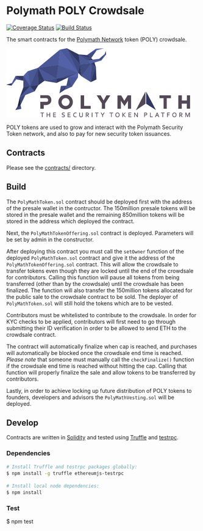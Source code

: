 # Polymath POLY Crowdsale

[![Coverage Status](https://coveralls.io/repos/github/BlockchainLabsNZ/polymath-contracts/badge.svg?branch=testing)](https://coveralls.io/github/BlockchainLabsNZ/polymath-contracts?branch=testing) [![Build Status](https://travis-ci.org/BlockchainLabsNZ/polymath-contracts.svg?branch=master)](https://travis-ci.org/BlockchainLabsNZ/polymath-contracts)

The smart contracts for the [Polymath Network][polymath] token (POLY) crowdsale.

![Polymath](Polymath.png)

POLY tokens are used to grow and interact with the Polymath Security Token network, and also to pay for new security token issuances.

## Contracts

Please see the [contracts/](contracts) directory.

## Build

The `PolyMathToken.sol` contract should be deployed first with the address of the presale wallet in the contructor. The 150million presale tokens will be stored in the presale wallet and the remaining 850million tokens will be stored in the address which deployed the contract.

Next, the `PolyMathTokenOffering.sol` contract is deployed. Parameters will be set by admin in the constructor.

After deploying this contract you must call the `setOwner` function of the deployed `PolyMathToken.sol` contract and give it the address of the `PolyMathTokenOffering.sol` contract. This will allow the crowdsale to transfer tokens even though they are locked until the end of the crowdsale for contributors.
Calling this function will pause all tokens from being transferred (other than by the crowdsale) until the crowdsale has been finalized. The function will also transfer the 150million tokens allocated for the public sale to the crowdsale contract to be sold. The deployer of `PolyMathToken.sol` will still hold the tokens which are to be vested.

Contributors must be whitelisted to contribute to the crowdsale. In order for KYC checks to be applied, contributors will first need to go through submitting their ID verification in order to be allowed to send ETH to the crowdsale contract.

The contract will automatically finalize when cap is reached, and purchases will automatically be blocked once the crowdsale end time is reached. *Please note* that someone must manually call the `checkFinalize()` function if the crowdsale end time is reached without hitting the cap. Calling that function will properly finalize the sale and allow tokens to be transferred by contributors.

Lastly, in order to achieve locking up future distribution of POLY tokens to founders, developers and advisors the `PolyMathVesting.sol` will be deployed.

## Develop

Contracts are written in [Solidity][solidity] and tested using [Truffle][truffle] and [testrpc][testrpc].

### Dependencies

```bash
# Install Truffle and testrpc packages globally:
$ npm install -g truffle ethereumjs-testrpc

# Install local node dependencies:
$ npm install
```

### Test
$ npm test

[polymath]: https://polymath.network
[ethereum]: https://www.ethereum.org/

[solidity]: https://solidity.readthedocs.io/en/develop/
[truffle]: http://truffleframework.com/
[testrpc]: https://github.com/ethereumjs/testrpc
